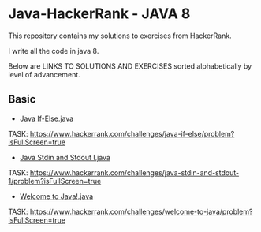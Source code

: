 # Java-HackerRank - JAVA 8
This repository contains my solutions to exercises from HackerRank.

I write all the code in java 8.

Below are LINKS TO SOLUTIONS AND EXERCISES sorted alphabetically by level of advancement.

## Basic

- [Java If-Else.java](<Basic/Java If-Else.java>)

TASK: https://www.hackerrank.com/challenges/java-if-else/problem?isFullScreen=true

- [Java Stdin and Stdout I.java](<Java Stdin and Stdout I.java>)

TASK: https://www.hackerrank.com/challenges/java-stdin-and-stdout-1/problem?isFullScreen=true

- [Welcome to Java!.java](<Welcome to Java!.java>)

TASK: https://www.hackerrank.com/challenges/welcome-to-java/problem?isFullScreen=true
